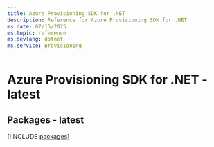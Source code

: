 ```yaml
---
title: Azure Provisioning SDK for .NET
description: Reference for Azure Provisioning SDK for .NET
ms.date: 07/15/2025
ms.topic: reference
ms.devlang: dotnet
ms.service: provisioning
---
```

# Azure Provisioning SDK for .NET - latest
## Packages - latest
[!INCLUDE [packages](provisioning-index.md)]